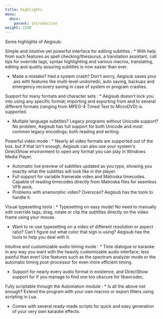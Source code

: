 ```yaml
---
title: Highlights
menu:
  docs:
    parent: introduction
weight: 2200
---
```


Some highlights of Aegisub:

Simple and intuitive yet powerful interface for editing subtitles
: * With help from such features as spell checking/thesaurus, a translation assistant, call tips for override tags, syntax highlighting and various macros, translating, editing and quality assuring subtitles is now easier than ever.
  * Made a mistake? Had a system crash? Don't worry, Aegisub saves your .ass with features like multi-level undo/redo, auto saving, backups and emergency recovery saving in case of system or program crashes.

Support for many formats and character sets
:  * Aegisub doesn't lock you into using any specific format; importing and exporting from and to several different formats (ranging from MPEG-4 Timed Text to MicroDVD) is supported.
   * Multiple language subtitles? Legacy programs without Unicode support? No problem, Aegisub has full support for both Unicode and most common legacy encodings; both reading and writing.

Powerful video mode
: * Nearly all video formats are supported out of the box, but if that isn't enough, Aegisub can also use your system's DirectShow environment to open any format you can play in Windows Media Player.
  * Automatic live preview of subtitles updated as you type, showing you exactly what the subtitles will look like in the player.
  * Full support for variable framerate video and Matroska timecodes. Capable of reading timecodes directly from Matroska files for seamless VFR work.
  * Problems with anamorphic video? Overscan? Aegisub has the tools to handle it.

Visual typesetting tools
: * Typesetting on easy mode! No need to manually edit override tags; drag, rotate or clip the subtitles directly on the video frame using your mouse.
  * Want to re-use typesetting on a video of different resolution or aspect ratio? Can't figure out what color that sign is using? Aegisub has the tools to help you deal with it.

Intuitive and customizable audio timing mode
: * Time dialogue or karaoke in any way you want with the heavily customizable audio interface; less painful than ever! Use features such as the spectrum analyzer mode or the automatic timing post-processor for even more efficient timing.
  * Support for nearly every audio format in existence, and DirectShow support for if you manage to find one too obscure for libavcodec.

Fully scriptable through the Automation module
: * Is all the above not enough? Extend the program with your own macros or export filters using scripting in Lua.
  * Comes with several ready-made scripts for quick and easy generation of your very own karaoke effects.

